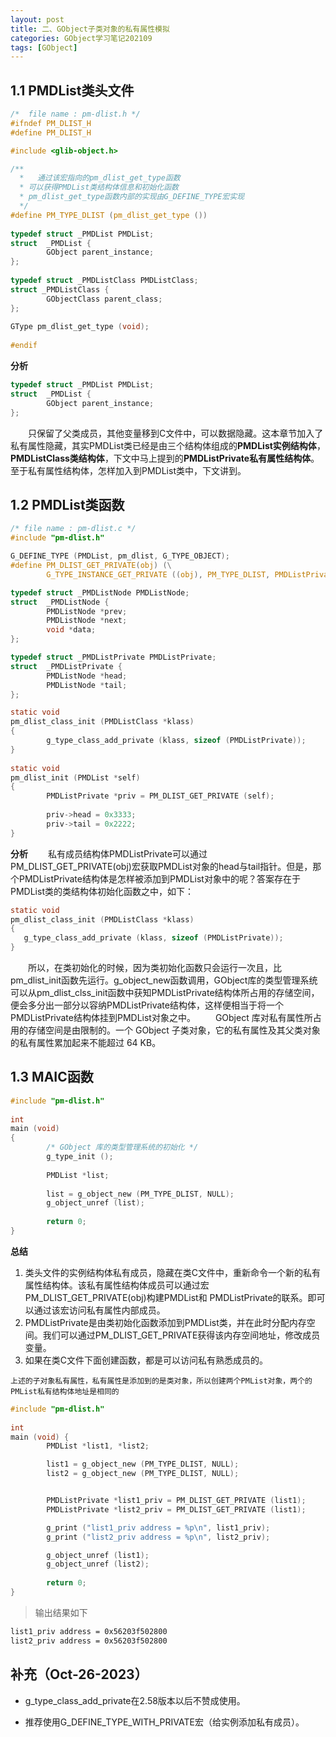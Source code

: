 ```yaml
---
layout: post
title: 二、GObject子类对象的私有属性模拟
categories: GObject学习笔记202109
tags: [GObject]
---
```


## 1.1 PMDList类头文件

```c
/*  file name : pm-dlist.h */
#ifndef PM_DLIST_H
#define PM_DLIST_H

#include <glib-object.h>

/**
  *   通过该宏指向的pm_dlist_get_type函数
  * 可以获得PMDList类结构体信息和初始化函数
  * pm_dlist_get_type函数内部的实现由G_DEFINE_TYPE宏实现
  */
#define PM_TYPE_DLIST (pm_dlist_get_type ())
  
typedef struct _PMDList PMDList;
struct  _PMDList {
        GObject parent_instance;
};
  
typedef struct _PMDListClass PMDListClass;
struct _PMDListClass {
        GObjectClass parent_class;
};
  
GType pm_dlist_get_type (void);
  
#endif
```
**分析**

```c
typedef struct _PMDList PMDList;
struct  _PMDList {
        GObject parent_instance;
};
```
&emsp;&emsp;只保留了父类成员，其他变量移到C文件中，可以数据隐藏。这本章节加入了私有属性隐藏，其实PMDList类已经是由三个结构体组成的**PMDList实例结构体**，**PMDListClass类结构体**，下文中马上提到的**PMDListPrivate私有属性结构体**。至于私有属性结构体，怎样加入到PMDList类中，下文讲到。

## 1.2 PMDList类函数
```c
/* file name : pm-dlist.c */
#include "pm-dlist.h"

G_DEFINE_TYPE (PMDList, pm_dlist, G_TYPE_OBJECT);
#define PM_DLIST_GET_PRIVATE(obj) (\
        G_TYPE_INSTANCE_GET_PRIVATE ((obj), PM_TYPE_DLIST, PMDListPrivate))

typedef struct _PMDListNode PMDListNode;
struct  _PMDListNode {
        PMDListNode *prev;
        PMDListNode *next;
        void *data;
};

typedef struct _PMDListPrivate PMDListPrivate;
struct  _PMDListPrivate {
        PMDListNode *head;
        PMDListNode *tail;
};

static void
pm_dlist_class_init (PMDListClass *klass)
{
        g_type_class_add_private (klass, sizeof (PMDListPrivate));
}
 
static void
pm_dlist_init (PMDList *self)
{
        PMDListPrivate *priv = PM_DLIST_GET_PRIVATE (self);
         
        priv->head = 0x3333;
        priv->tail = 0x2222;
}
```
**分析**
&emsp;&emsp;私有成员结构体PMDListPrivate可以通过PM_DLIST_GET_PRIVATE(obj)宏获取PMDList对象的head与tail指针。但是，那个PMDListPrivate结构体是怎样被添加到PMDList对象中的呢？答案存在于PMDList类的类结构体初始化函数之中，如下：

```c
static void
pm_dlist_class_init (PMDListClass *klass)
{
   g_type_class_add_private (klass, sizeof (PMDListPrivate));
}
```
&emsp;&emsp;所以，在类初始化的时候，因为类初始化函数只会运行一次且，比pm_dlist_init函数先运行。g_object_new函数调用，GObject库的类型管理系统可以从pm_dlist_clss_init函数中获知PMDListPrivate结构体所占用的存储空间，便会多分出一部分以容纳PMDListPrivate结构体，这样便相当于将一个PMDListPrivate结构体挂到PMDList对象之中。
&emsp;&emsp;GObject 库对私有属性所占用的存储空间是由限制的。一个 GObject 子类对象，它的私有属性及其父类对象的私有属性累加起来不能超过 64 KB。

## 1.3 MAIC函数

```c
#include "pm-dlist.h"
  
int
main (void)
{
        /* GObject 库的类型管理系统的初始化 */
        g_type_init ();
     
        PMDList *list;
 
        list = g_object_new (PM_TYPE_DLIST, NULL);
        g_object_unref (list);
          
        return 0;
}
```
**总结**

 1. 类头文件的实例结构体私有成员，隐藏在类C文件中，重新命令一个新的私有属性结构体。该私有属性结构体成员可以通过宏PM_DLIST_GET_PRIVATE(obj)构建PMDList和 PMDListPrivate的联系。即可以通过该宏访问私有属性内部成员。
 2. PMDListPrivate是由类初始化函数添加到PMDList类，并在此时分配内存空间。我们可以通过PM_DLIST_GET_PRIVATE获得该内存空间地址，修改成员变量。
 3. 如果在类C文件下面创建函数，都是可以访问私有熟悉成员的。

`上述的子对象私有属性，私有属性是添加到的是类对象，所以创建两个PMList对象，两个的PMList私有结构体地址是相同的`

```c
#include "pm-dlist.h"
  
int
main (void) {
        PMDList *list1, *list2;

        list1 = g_object_new (PM_TYPE_DLIST, NULL);
        list2 = g_object_new (PM_TYPE_DLIST, NULL);


        PMDListPrivate *list1_priv = PM_DLIST_GET_PRIVATE (list1);
        PMDListPrivate *list2_priv = PM_DLIST_GET_PRIVATE (list1);

        g_print ("list1_priv address = %p\n", list1_priv);
        g_print ("list2_priv address = %p\n", list2_priv);

        g_object_unref (list1);
        g_object_unref (list2);
        
        return 0;
}
```
>输出结果如下
```sh
list1_priv address = 0x56203f502800
list2_priv address = 0x56203f502800
```

## 补充（Oct-26-2023）

 - g_type_class_add_private在2.58版本以后不赞成使用。
 
 - 推荐使用G_DEFINE_TYPE_WITH_PRIVATE宏（给实例添加私有成员）。